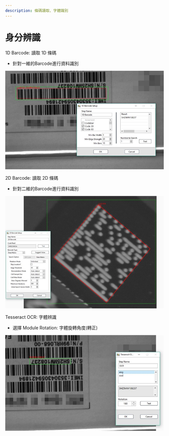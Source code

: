 ```yaml
---
description: 條碼讀取、字體識別
---
```


# 身分辨識

1D Barcode: 讀取 1D 條碼

* 針對一維的Barcode進行資料識別

![](../../../.gitbook/assets/tu-pian-28.jpg)

2D Barcode: 讀取 2D 條碼

* 針對二維的Barcode進行資料識別

![](../../../.gitbook/assets/tu-pian-29%20%281%29.jpg)

Tesseract OCR: 字體辨識

* 選擇 Module Rotation: 字體旋轉角度\(轉正\)

![](../../../.gitbook/assets/tu-pian-30.jpg)



